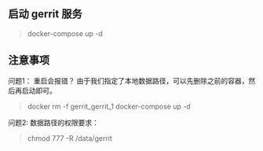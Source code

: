 ## 启动 gerrit 服务

> docker-compose up -d

## 注意事项

问题1： 重启会报错？
  由于我们指定了本地数据路径，可以先删除之前的容器，然后再启动即可。
> docker rm -f gerrit_gerrit_1
> docker-compose up -d

问题2: 数据路径的权限要求：
> chmod 777 -R /data/gerrit

